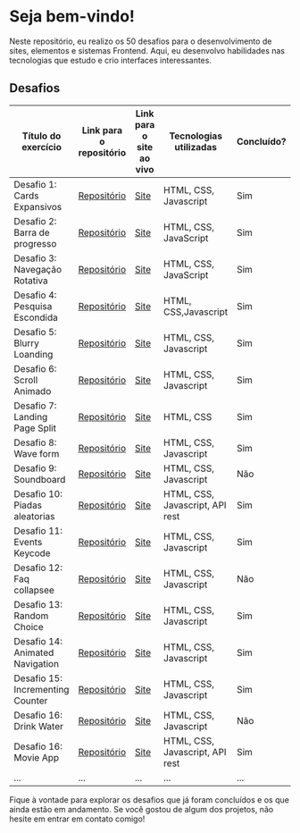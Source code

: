 # Seja bem-vindo!

Neste repositório, eu realizo os 50 desafios para o desenvolvimento de sites, elementos e sistemas Frontend. Aqui, eu desenvolvo habilidades nas tecnologias que estudo e crio interfaces interessantes.

## Desafios

| Título do exercício | Link para o repositório | Link para o site ao vivo | Tecnologias utilizadas | Concluído? |
| --- | --- | --- | --- | --- |
| Desafio 1: Cards Expansivos | [Repositório](https://github.com/otaviosouza21/50-desafios-50-dias/tree/master/1-Expanded%20Cards) | [Site](https://otaviosouza21.github.io/50-desafios-50-dias/1-Expanded%20Cards/) | HTML, CSS, Javascript | Sim |
| Desafio 2: Barra de progresso | [Repositório](https://github.com/otaviosouza21/50-desafios-50-dias/tree/master/2-Progress%20Step/2-Progress%20Step) | [Site](https://otaviosouza21.github.io/50-desafios-50-dias/2-Progress%20Step/2-Progress%20Step/) | HTML, CSS, JavaScript | Sim |
| Desafio 3: Navegação Rotativa | [Repositório](https://github.com/otaviosouza21/50-desafios-50-dias/tree/master/3-Rotating%20nav) | [Site](https://otaviosouza21.github.io/50-desafios-50-dias/3-Rotating%20nav/) | HTML, CSS, JavaScript | Sim |
| Desafio 4: Pesquisa Escondida | [Repositório](https://github.com/otaviosouza21/50-desafios-50-dias/tree/master/4-Hidden%20Search) | [Site](https://otaviosouza21.github.io/50-desafios-50-dias/4-Hidden%20Search/) | HTML, CSS,Javascript | Sim |
| Desafio 5: Blurry Loanding | [Repositório](https://github.com/otaviosouza21/50-desafios-50-dias/tree/master/5-Blurry%20Loanding) | [Site](https://otaviosouza21.github.io/50-desafios-50-dias/5-Blurry%20Loanding/) | HTML, CSS, Javascript | Sim |
| Desafio 6: Scroll Animado | [Repositório](https://github.com/otaviosouza21/50-desafios-50-dias/tree/master/6-%20Scroll%20Animation) | [Site](https://otaviosouza21.github.io/50-desafios-50-dias/6-%20Scroll%20Animation/) | HTML, CSS, Javascript | Sim |
| Desafio 7: Landing Page Split | [Repositório](https://github.com/otaviosouza21/50-desafios-50-dias/tree/master/7-Split%20Landing%20Page) | [Site](https://otaviosouza21.github.io/50-desafios-50-dias/7-Split%20Landing%20Page/) | HTML, CSS | Sim |
| Desafio 8: Wave form | [Repositório](https://github.com/otaviosouza21/50-desafios-50-dias/tree/master/8-Form%20Input%20Wave) | [Site](https://otaviosouza21.github.io/50-desafios-50-dias/8-Form%20Input%20Wave/) | HTML, CSS, Javascript | Sim |
| Desafio 9: Soundboard | [Repositório](https://github.com/otaviosouza21/50-desafios-50-dias/tree/master/9-Sound%20Board) | [Site](https://otaviosouza21.github.io/50-desafios-50-dias/9-Sound%20Board/) | HTML, CSS, Javascript | Não |
| Desafio 10: Piadas aleatorias | [Repositório](https://github.com/otaviosouza21/50-desafios-50-dias/tree/master/10-Dad%20Jokes/Piada%20Aleatoria) | [Site](https://otaviosouza21.github.io/50-desafios-50-dias/10-Dad%20Jokes/Piada%20Aleatoria) | HTML, CSS, Javascript, API rest | Sim |
| Desafio 11: Events Keycode | [Repositório](https://github.com/otaviosouza21/50-desafios-50-dias/tree/master/11-Event%20Keycode/key) | [Site](https://otaviosouza21.github.io/50-desafios-50-dias/11-Event%20Keycode/key/) | HTML, CSS, Javascript | Sim |
| Desafio 12: Faq collapsee | [Repositório](https://github.com/otaviosouza21/50-desafios-50-dias/tree/master/12-Faq%20collapse) | [Site](https://otaviosouza21.github.io/50-desafios-50-dias/12-Faq%20collapse) | HTML, CSS, Javascript | Não |
| Desafio 13: Random Choice | [Repositório](https://github.com/otaviosouza21/50-desafios-50-dias/tree/master/13-Random%20Choice) | [Site](https://otaviosouza21.github.io/50-desafios-50-dias/13-Random%20Choice) | HTML, CSS, Javascript | Sim |
| Desafio 14: Animated Navigation | [Repositório](https://github.com/otaviosouza21/50-desafios-50-dias/tree/master/14-Animated%20Navigation) | [Site](https://otaviosouza21.github.io/50-desafios-50-dias/14-Animated%20Navigation) | HTML, CSS, Javascript | Sim |
| Desafio 15: Incrementing Counter | [Repositório](https://github.com/otaviosouza21/50-desafios-50-dias/tree/master/15-Incrementing%20Counter) | [Site](https://otaviosouza21.github.io/50-desafios-50-dias/15-Incrementing%20Counter) | HTML, CSS, Javascript | Sim |
| Desafio 16: Drink Water | [Repositório](https://github.com/otaviosouza21/50-desafios-50-dias/tree/master/16-Drink%20Water) | [Site](https://otaviosouza21.github.io/50-desafios-50-dias/16-Drink%20Water) | HTML, CSS, Javascript | Não |
| Desafio 16: Movie App | [Repositório](https://github.com/otaviosouza21/50-desafios-50-dias/tree/master/17-Movie%20App) | [Site](https://otaviosouza21.github.io/50-desafios-50-dias/17-Movie%20App) | HTML, CSS, Javascript, API rest | Sim |
| ... | ... | ... | ... | ... |

Fique à vontade para explorar os desafios que já foram concluídos e os que ainda estão em andamento. Se você gostou de algum dos projetos, não hesite em entrar em contato comigo!

